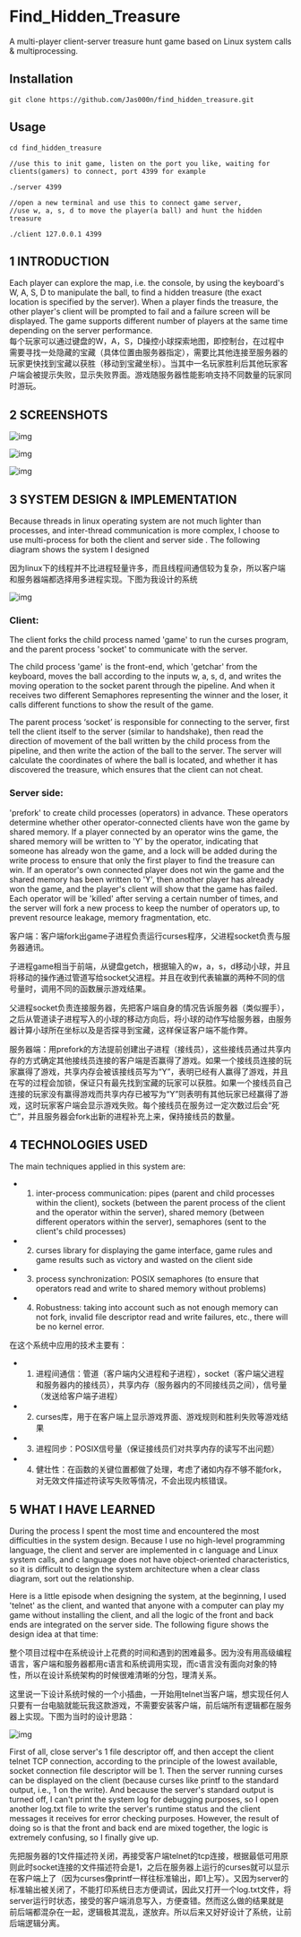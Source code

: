 # Find_Hidden_Treasure

A multi-player client-server treasure hunt game based on Linux system calls & multiprocessing.
## Installation
    git clone https://github.com/Jas000n/find_hidden_treasure.git
## Usage
    cd find_hidden_treasure
    
    //use this to init game, listen on the port you like, waiting for clients(gamers) to connect, port 4399 for example
    
    ./server 4399
    
    //open a new terminal and use this to connect game server, 
    //use w, a, s, d to move the player(a ball) and hunt the hidden treasure
    
    ./client 127.0.0.1 4399	

## 1   INTRODUCTION
Each player can explore the map, i.e. the console, by using the keyboard's W, A, S, D to manipulate the ball, to find a hidden treasure (the exact location is specified by the server). When a player finds the treasure, the other player's client will be prompted to fail and a failure screen will be displayed. The game supports different number of players at the same time depending on the server performance.  
每个玩家可以通过键盘的W，A，S，D操控小球探索地图，即控制台，在过程中需要寻找一处隐藏的宝藏（具体位置由服务器指定），需要比其他连接至服务器的玩家更快找到宝藏以获胜（移动到宝藏坐标）。当其中一名玩家胜利后其他玩家客户端会被提示失败，显示失败界面。游戏随服务器性能影响支持不同数量的玩家同时游玩。

## 2   SCREENSHOTS


![img](./pics/img.jpeg)

![img](./pics/img_1.jpeg)

![img](./pics/img_2.jpeg)

## 3   SYSTEM DESIGN & IMPLEMENTATION
Because threads in linux operating system are not much lighter than processes, and inter-thread communication is more complex, I choose to use multi-process for both the client and server side . The following diagram shows the system I designed

因为linux下的线程并不比进程轻量许多，而且线程间通信较为复杂，所以客户端和服务器端都选择用多进程实现。下图为我设计的系统

![img](./pics/img_3.jpeg)

### Client: 
The client forks the child process named 'game' to run the curses program, and the parent process 'socket' to communicate with the server.

The child process 'game' is the front-end, which 'getchar' from the keyboard, moves the ball according to the inputs w, a, s, d, and writes the moving operation to the socket parent through the pipeline. And when it receives two different Semaphores representing the winner and the loser, it calls different functions to show the result of the game.

The parent process ‘socket’ is responsible for connecting to the server, first tell the client itself to the server (similar to handshake), then read the direction of movement of the ball written by the child process from the pipeline, and then write the action of the ball to the server. The server will calculate the coordinates of where the ball is located, and whether it has discovered the treasure, which ensures that the client can not cheat.

### Server side: 
'prefork' to create child processes (operators) in advance. These operators determine whether other operator-connected clients have won the game by shared memory. If a player connected by an operator wins the game, the shared memory will be written to 'Y' by the operator, indicating that someone has already won the game, and a lock will be added during the write process to ensure that only the first player to find the treasure can win. If an operator's own connected player does not win the game and the shared memory has been written to 'Y', then another player has already won the game, and the player's client will show that the game has failed. Each operator will be 'killed' after serving a certain number of times, and the server will fork a new process to keep the number of operators up, to prevent resource leakage, memory fragmentation, etc.

客户端：客户端fork出game子进程负责运行curses程序，父进程socket负责与服务器通讯。

子进程game相当于前端，从键盘getch，根据输入的w，a，s，d移动小球，并且将移动的操作通过管道写给socket父进程。并且在收到代表输赢的两种不同的信号量时，调用不同的函数展示游戏结果。

父进程socket负责连接服务器，先把客户端自身的情况告诉服务器（类似握手），之后从管道读子进程写入的小球的移动方向后，将小球的动作写给服务器，由服务器计算小球所在坐标以及是否探寻到宝藏，这样保证客户端不能作弊。


服务器端：用prefork的方法提前创建出子进程（接线员），这些接线员通过共享内存的方式确定其他接线员连接的客户端是否赢得了游戏。如果一个接线员连接的玩家赢得了游戏，共享内存会被该接线员写为“Y”，表明已经有人赢得了游戏，并且在写的过程会加锁，保证只有最先找到宝藏的玩家可以获胜。如果一个接线员自己连接的玩家没有赢得游戏而共享内存已被写为“Y”则表明有其他玩家已经赢得了游戏，这时玩家客户端会显示游戏失败。每个接线员在服务过一定次数过后会“死亡”，并且服务器会fork出新的进程补充上来，保持接线员的数量。
## 4 TECHNOLOGIES USED
The main techniques applied in this system are:
* 1. inter-process communication: pipes (parent and child processes within the client), sockets (between the parent process of the client and the operator within the server), shared memory (between different operators within the server), semaphores (sent to the client's child processes)
* 2. curses library for displaying the game interface, game rules and game results such as victory and wasted on the client side
* 3. process synchronization: POSIX semaphores (to ensure that operators read and write to shared memory without problems)
* 4. Robustness: taking into account such as not enough memory can not fork, invalid file descriptor read and write failures, etc., there will be no kernel error.

在这个系统中应用的技术主要有：
* 1. 进程间通信：管道（客户端内父进程和子进程），socket（客户端父进程和服务器内的接线员），共享内存（服务器内的不同接线员之间），信号量（发送给客户端子进程）
* 2. curses库，用于在客户端上显示游戏界面、游戏规则和胜利失败等游戏结果
* 3. 进程同步：POSIX信号量（保证接线员们对共享内存的读写不出问题）
* 4. 健壮性：在函数的关键位置都做了处理，考虑了诸如内存不够不能fork，对无效文件描述符读写失败等情况，不会出现内核错误。

## 5   WHAT I HAVE LEARNED

During the process I spent the most time and encountered the most difficulties in the system design. Because I use no high-level programming language, the client and server are implemented in c language and Linux system calls, and c language does not have object-oriented characteristics, so it is difficult to design the system architecture when a clear class diagram, sort out the relationship.

Here is a little episode when designing the system, at the beginning, I used 'telnet' as the client, and wanted that anyone with a computer can play my game without installing the client, and all the logic of the front and back ends are integrated on the server side. The following figure shows the design idea at that time:

整个项目过程中在系统设计上花费的时间和遇到的困难最多。因为没有用高级编程语言，客户端和服务器都用c语言和系统调用实现，而c语言没有面向对象的特性，所以在设计系统架构的时候很难清晰的分包，理清关系。

这里说一下设计系统时候的一个小插曲，一开始用telnet当客户端，想实现任何人只要有一台电脑就能玩我这款游戏，不需要安装客户端，前后端所有逻辑都在服务器上实现。下图为当时的设计思路：

![img](./pics/img_4.jpeg)

First of all, close server's 1 file descriptor off, and then accept the client telnet TCP connection, according to the principle of the lowest available, socket connection file descriptor will be 1. Then the server running curses can be displayed on the client (because curses like printf to the standard output, i.e., 1 on the write). And because the server's standard output is turned off, I can't print the system log for debugging purposes, so I open another log.txt file to write the server's runtime status and the client messages it receives for error checking purposes. However, the result of doing so is that the front and back end are mixed together, the logic is extremely confusing, so I finally give up. 

先把服务器的1文件描述符关闭，再接受客户端telnet的tcp连接，根据最低可用原则此时socket连接的文件描述符会是1，之后在服务器上运行的curses就可以显示在客户端上了（因为curses像printf一样往标准输出，即1上写）。又因为server的标准输出被关闭了，不能打印系统日志方便调试，因此又打开一个log.txt文件，将server运行时状态，接受的客户端消息写入，方便查错。然而这么做的结果就是前后端都混杂在一起，逻辑极其混乱，遂放弃。所以后来又好好设计了系统，让前后端逻辑分离。
